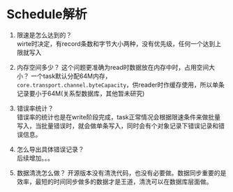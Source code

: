 # Schedule解析

1. 限速是怎么达到的？  
wirte时决定，有record条数和字节大小两种，没有优先级，任何一个达到上限就写入

2. 内存空间多少？ 
这个问题更准确为read时数据放在内存中时，占用空间大小？ 
一个task默认分配64M内存，`core.transport.channel.byteCapacity`，供reader时作缓存使用，所以单条记录要小于64M(关系型数据库，其他暂未研究)

3. 错误率统计？  
错误率的统计也是在write阶段完成，task正常情况会根据限速条件来做批量写入，当批量错误时，就会做单条写入，同时会有个对象记录下错误记录和错误信息。

4. 怎么导出具体错误记录？  
后续增加。。。

4. 数据清洗怎么做？
开源版本没有清洗代码，也没有必要做。数据同步重要的是效率，最短的时间同步做多的数据才是王道，清洗可以在数据库层面做。
